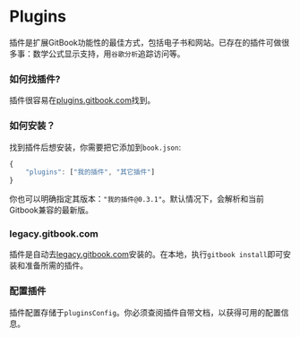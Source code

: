 # Plugins

插件是扩展GitBook功能性的最佳方式，包括电子书和网站。已存在的插件可做很多事：数学公式显示支持，用`谷歌分析`追踪访问等。

### 如何找插件?

插件很容易在[plugins.gitbook.com](https://plugins.gitbook.com)找到。

### 如何安装？

找到插件后想安装，你需要把它添加到`book.json`:

```js
{
    "plugins": ["我的插件", "其它插件"]
}
```

你也可以明确指定其版本：`"我的插件@0.3.1"`。默认情况下，会解析和当前Gitbook兼容的最新版。

### legacy.gitbook.com

插件是自动去[legacy.gitbook.com](https://legacy.gitbook.com)安装的。在本地，执行`gitbook install`即可安装和准备所需的插件。

### 配置插件

插件配置存储于`pluginsConfig`。你必须查阅插件自带文档，以获得可用的配置信息。

